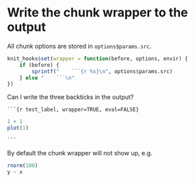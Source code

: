 # Write the chunk wrapper to the output

All chunk options are stored in `options$params.src`.


```r
knit_hooks$set(wrapper = function(before, options, envir) {
    if (before) {
        sprintf("    ```{r %s}\n", options$params.src)
    } else "    ```\n"
})
```

Can I write the three backticks in the output?

    ```{r test_label, wrapper=TRUE, eval=FALSE}

```r
1 + 1
plot(1)
```

    ```

By default the chunk wrapper will not show up, e.g.


```r
rnorm(100)
y ~ x
```

